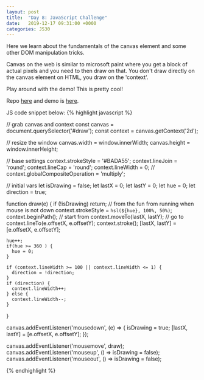 ```yaml
---
layout: post
title:  "Day 8: JavaScript Challenge"
date:   2019-12-17 09:31:00 +0000
categories: JS30
---
```


Here we learn about the fundamentals of the canvas element and some other DOM manipulation tricks.

Canvas on the web is similar to microsoft paint where you get a block of actual pixels and you need to
then draw on that. You don't draw directly on the canvas element on HTML, you draw on the 'context'.

Play around with the demo! This is pretty cool!

Repo [here](https://github.com/mlatif01/js30) 
and demo is [here](http://ml-js30.epizy.com/day08.html).

JS code snippet below:
{% highlight javascript %}

  // grab canvas and context
  const canvas = document.querySelector('#draw');
  const context = canvas.getContext('2d');

  // resize the window
  canvas.width = window.innerWidth;
  canvas.height = window.innerHeight;

  // base settings
  context.strokeStyle = '#BADA55';
  context.lineJoin = 'round';
  context.lineCap = 'round';
  context.lineWidth = 0;
  // context.globalCompositeOperation = 'multiply';

  // initial vars
  let isDrawing = false;
  let lastX = 0;
  let lastY = 0;
  let hue = 0;
  let direction = true;

  function draw(e) {
    if (!isDrawing) return; // from the fun from running when mouse is not down
    context.strokeStyle = `hsl(${hue}, 100%, 50%)`;
    context.beginPath();
    // start from
    context.moveTo(lastX, lastY);
    // go to
    context.lineTo(e.offsetX, e.offsetY);
    context.stroke();
    [lastX, lastY] = [e.offsetX, e.offsetY];

    hue++;
    if(hue >= 360 ) {
      hue = 0;
    }

    if (context.lineWidth >= 100 || context.lineWidth <= 1) {
      direction = !direction;
    }
    if (direction) {
      context.lineWidth++;
    } else {
      context.lineWidth--;
    }
  }

  canvas.addEventListener('mousedown', (e) => {
    isDrawing = true;
    [lastX, lastY] = [e.offsetX, e.offsetY];
  });

  canvas.addEventListener('mousemove', draw);
  canvas.addEventListener('mouseup', () => isDrawing = false);
  canvas.addEventListener('mouseout', () => isDrawing = false);

{% endhighlight %}











